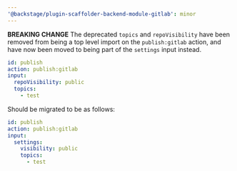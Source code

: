 ```yaml
---
'@backstage/plugin-scaffolder-backend-module-gitlab': minor
---
```


**BREAKING CHANGE** The deprecated `topics` and `repoVisibility` have been removed from being a top level import on the `publish:gitlab` action, and have now been moved to being part of the `settings` input instead.

```yaml
id: publish
action: publish:gitlab
input:
  repoVisibility: public
  topics:
    - test
```

Should be migrated to be as follows:

```yaml
id: publish
action: publish:gitlab
input:
  settings:
    visibility: public
    topics:
      - test
```
